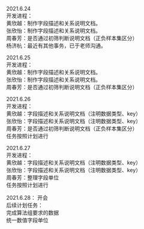 2021.6.24   
开发进程：  
黄欣越：制作字段描述和关系说明文档。  
张欣怡：制作字段描述和关系说明文档。  
周春芳：是否通过初筛判断说明文档（正负样本集区分）  
杨济杭：最近有其他事务，已于老师沟通。  

2021.6.25  
开发进程：  
黄欣越：制作字段描述和关系说明文档。  
张欣怡：制作字段描述和关系说明文档。  
周春芳：是否通过初筛判断说明文档（正负样本集区分）  

2021.6.26  
开发进程：   
黄欣越：字段描述和关系说明文档（注明数据类型、key）  
张欣怡：字段描述和关系说明文档（注明数据类型、key）  
周春芳：是否通过初筛判断说明文档（正负样本集区分）  
任务按照计划进行  

2021.6.27  
开发进程：   
黄欣越：字段描述和关系说明文档（注明数据类型、key）  
张欣怡：字段描述和关系说明文档（注明数据类型、key）  
周春芳：整理字段单位  
任务按照计划进行  

2021.6.28：
开会  
后续计划任务：  
完成算法组要求的数据  
统一数值字段单位  
